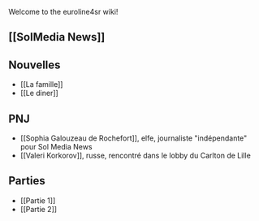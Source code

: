 Welcome to the euroline4sr wiki!

## [[SolMedia News]]

## Nouvelles
* [[La famille]]
* [[Le diner]]

## PNJ
* [[Sophia Galouzeau de Rochefort]], elfe, journaliste "indépendante" pour Sol Media News
* [[Valeri Korkorov]], russe, rencontré dans le lobby du Carlton de Lille

## Parties
* [[Partie 1]]
* [[Partie 2]]

